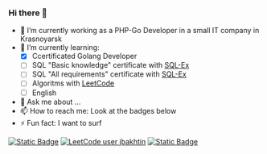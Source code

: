 ### Hi there 👋

- 🔭 I’m currently working as a PHP-Go Developer in a small IT company in Krasnoyarsk
- 🌱 I’m currently learning:
  - [x] Сcertificated Golang Developer
  - [ ] SQL "Basic knowledge" certificate with [SQL-Ex](https://www.sql-ex.ru)
  - [ ] SQL "All requirements" certificate with [SQL-Ex](https://www.sql-ex.ru)
  - [ ] Algoritms with [LeetCode](https://leetcode.com/jbakhtin/)
  - [ ] English 
- 💬 Ask me about ...
- 📫 How to reach me: Look at the badges below
- ⚡ Fun fact: I want to surf

[![Static Badge](https://img.shields.io/badge/telegram-blue?logo=telegram&logoColor=white)](https://t.me/Bakhtin_Yuriy) [![LeetCode user jbakhtin](https://img.shields.io/badge/dynamic/json?style=flat&labelColor=black&color=%23ffa116&label=Solved&query=solvedOverTotal&url=https%3A%2F%2Fbadge.xyli.tech/%2Fapi%2Fusers%2Fjbakhtin&logo=leetcode&logoColor=yellow)](https://leetcode.com/jbakhtin/) [![Static Badge](https://img.shields.io/badge/SQL--Ex-yellow?logo=mysql&logoColor=white&labelColor=whit)](https://www.sql-ex.ru/users_page.php?uid=699778)

